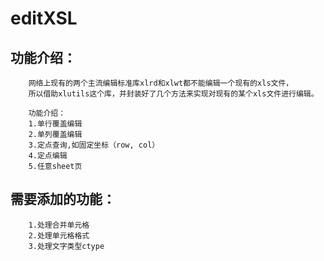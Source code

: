 editXSL
===================================  
功能介绍：
-----------
		网络上现有的两个主流编辑标准库xlrd和xlwt都不能编辑一个现有的xls文件，
		所以借助xlutils这个库，并封装好了几个方法来实现对现有的某个xls文件进行编辑。

		功能介绍：
		1.单行覆盖编辑
		2.单列覆盖编辑
		3.定点查询,如固定坐标（row, col）
		4.定点编辑
		5.任意sheet页

需要添加的功能：
----------------
		1.处理合并单元格
		2.处理单元格格式
		3.处理文字类型ctype